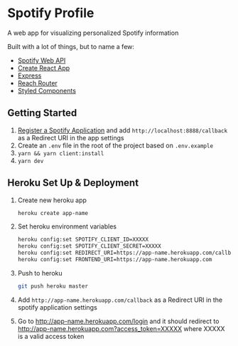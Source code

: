 # Spotify Profile

A web app for visualizing personalized Spotify information

Built with a lot of things, but to name a few:

- [Spotify Web API](https://developer.spotify.com/documentation/web-api/)
- [Create React App](https://github.com/facebook/create-react-app)
- [Express](https://expressjs.com/)
- [Reach Router](https://reach.tech/router)
- [Styled Components](https://www.styled-components.com/)

## Getting Started

1. [Register a Spotify Application](https://developer.spotify.com/dashboard/applications) and add `http://localhost:8888/callback` as a Redirect URI in the app settings
2. Create an `.env` file in the root of the project based on `.env.example`
3. `yarn && yarn client:install`
4. `yarn dev`

## Heroku Set Up & Deployment

1. Create new heroku app

   ```bash
   heroku create app-name
   ```

2. Set heroku environment variables

   ```bash
   heroku config:set SPOTIFY_CLIENT_ID=XXXXX
   heroku config:set SPOTIFY_CLIENT_SECRET=XXXXX
   heroku config:set REDIRECT_URI=https://app-name.herokuapp.com/callback
   heroku config:set FRONTEND_URI=https://app-name.herokuapp.com
   ```

3. Push to heroku

   ```bash
   git push heroku master
   ```

4. Add `http://app-name.herokuapp.com/callback` as a Redirect URI in the spotify application settings

5. Go to http://app-name.herokuapp.com/login and it should redirect to http://app-name.herokuapp.com?access_token=XXXXX where XXXXX is a valid access token
